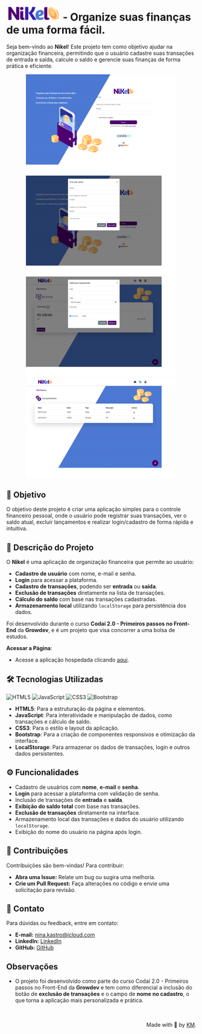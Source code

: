 # ![Logo do Nikel](/public/assets/images/nikel-small-logo.png) - Organize suas finanças de uma forma fácil.

Seja bem-vindo ao **Nikel**! Este projeto tem como objetivo ajudar na organização financeira, permitindo que o usuário cadastre suas transações de entrada e saída, calcule o saldo e gerencie suas finanças de forma prática e eficiente.

<div style="text-align: center;">
<img src="./public/assets/prints/print1.png" width="400" alt="Tela inicial do Nikel">

<img src="./public/assets/prints/print4.png" width="400" alt="Tela de cadastro">

<img src="./public/assets/prints/print2.png" width="400" alt="Tela de transações">

<img src="./public/assets/prints/print3.png" width="400" alt="Tela de lançamentos">
</div>


## 🎯 Objetivo

O objetivo deste projeto é criar uma aplicação simples para o controle financeiro pessoal, onde o usuário pode registrar suas transações, ver o saldo atual, excluir lançamentos e realizar login/cadastro de forma rápida e intuitiva.

## 📖 Descrição do Projeto

O **Nikel** é uma aplicação de organização financeira que permite ao usuário:

- **Cadastro de usuário** com nome, e-mail e senha.
- **Login** para acessar a plataforma.
- **Cadastro de transações**, podendo ser **entrada** ou **saída**.
- **Exclusão de transações** diretamente na lista de transações.
- **Cálculo do saldo** com base nas transações cadastradas.
- **Armazenamento local** utilizando `localStorage` para persistência dos dados.

Foi desenvolvido durante o curso **Codaí 2.0 - Primeiros passos no Front-End** da **Growdev**, e é um projeto que visa concorrer a uma bolsa de estudos.

**Acessar a Página**:
- Acesse a aplicação hospedada clicando [aqui](https://seu-link-aqui).

## 🛠️ Tecnologias Utilizadas

![HTML5](https://img.shields.io/badge/html5-%23E34F26.svg?style=for-the-badge&logo=html5&logoColor=white)
![JavaScript](https://img.shields.io/badge/javascript-%23323330.svg?style=for-the-badge&logo=javascript&logoColor=%23F7DF1E)
![CSS3](https://img.shields.io/badge/css3-%231572B6.svg?style=for-the-badge&logo=css3&logoColor=white)
![Bootstrap](https://img.shields.io/badge/bootstrap-%23563D7C.svg?style=for-the-badge&logo=bootstrap&logoColor=white)

- **HTML5**: Para a estruturação da página e elementos.
- **JavaScript**: Para interatividade e manipulação de dados, como transações e cálculo de saldo.
- **CSS3**: Para o estilo e layout da aplicação.
- **Bootstrap**: Para a criação de componentes responsivos e otimização da interface.
- **LocalStorage**: Para armazenar os dados de transações, login e outros dados persistentes.

## ⚙️ Funcionalidades

- Cadastro de usuários com **nome**, **e-mail** e **senha**.
- **Login** para acessar a plataforma com validação de senha.
- Inclusão de transações de **entrada** e **saída**.
- **Exibição do saldo total** com base nas transações.
- **Exclusão de transações** diretamente na interface.
- Armazenamento local das transações e dados do usuário utilizando `localStorage`.
- Exibição do nome do usuário na página após login.

## 🤝 Contribuições

Contribuições são bem-vindas! Para contribuir:

- **Abra uma Issue:** Relate um bug ou sugira uma melhoria.
- **Crie um Pull Request:** Faça alterações no código e envie uma solicitação para revisão.

## 📧 Contato

Para dúvidas ou feedback, entre em contato:

- **E-mail:** [nina.kastro@icloud.com](mailto:nina.kastro@icloud.com)
- **LinkedIn:** [LinkedIn](https://www.linkedin.com/in/karinacmartins/)
- **GitHub:** [GitHub](https://github.com/karinacmartins)

## Observações

- O projeto foi desenvolvido como parte do curso Codaí 2.0 - Primeiros passos no Front-End da **Growdev** e tem como diferencial a inclusão do botão de **exclusão de transações** e o campo de **nome no cadastro**, o que torna a aplicação mais personalizada e prática.

<br>
<br>

  <div align="right">Made with 💜 by <a href="https://github.com/karinacmartins">KM</a>.</div>
